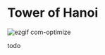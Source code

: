 # Tower  of Hanoi

![ezgif com-optimize](https://user-images.githubusercontent.com/52472164/227353062-d6c9cac7-0f4b-414d-b205-4e37d641ed3a.gif)


todo

